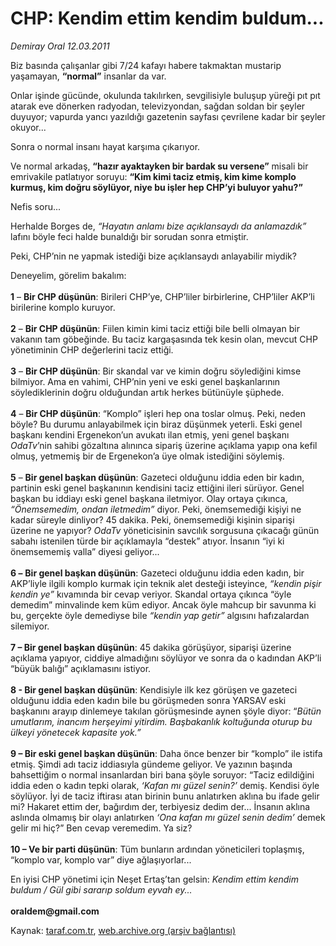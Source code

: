 # CHP: Kendim ettim kendim buldum... 

*Demiray Oral 12.03.2011*

<div class="yazi"><p>Biz basında çalışanlar gibi 7/24 kafayı habere takmaktan mustarip yaşamayan, <b>“normal”</b> insanlar da var.</p>
<p>Onlar işinde gücünde, okulunda takılırken, sevgilisiyle buluşup yüreği pıt pıt atarak eve dönerken radyodan, televizyondan, sağdan soldan bir şeyler duyuyor; vapurda yancı yazıldığı gazetenin sayfası çevrilene kadar bir şeyler okuyor...</p>
<p>Sonra o normal insanı hayat karşıma çıkarıyor. </p>
<p>Ve normal arkadaş, <b>“hazır ayaktayken bir bardak su versene”</b> misali bir emrivakile patlatıyor soruyu: <b>“Kim kimi taciz etmiş, kim kime komplo kurmuş, kim doğru söylüyor, niye bu işler hep CHP’yi buluyor yahu?”</b></p>
<p>Nefis soru...</p>
<p>Herhalde Borges de, <i>“Hayatın anlamı bize açıklansaydı da anlamazdık”</i> lafını böyle feci halde bunaldığı bir sorudan sonra etmiştir.</p>
<p>Peki, CHP’nin ne yapmak istediği bize açıklansaydı anlayabilir miydik?</p>
<p>Deneyelim, görelim bakalım:<br/><br/><strong>1</strong> – <b>Bir CHP düşünün</b>: Birileri CHP’ye, CHP’liler birbirlerine, CHP’liler AKP’li birilerine komplo kuruyor.<br/><br/><strong>2</strong> – <b>Bir CHP düşünün</b>: Fiilen kimin kimi taciz ettiği bile belli olmayan bir vakanın tam göbeğinde. Bu taciz kargaşasında tek kesin olan, mevcut CHP yönetiminin CHP değerlerini taciz ettiği.<br/><br/><strong>3</strong> – <b>Bir CHP düşünün</b>: Bir skandal var ve kimin doğru söylediğini kimse bilmiyor. Ama en vahimi, CHP’nin yeni ve eski genel başkanlarının söylediklerinin doğru olduğundan artık herkes bütünüyle şüphede. <br/><br/><strong>4</strong> – <b>Bir CHP düşünün</b>: “Komplo” işleri hep ona toslar olmuş. Peki, neden böyle? Bu durumu anlayabilmek için biraz düşünmek yeterli. Eski genel başkanı kendini Ergenekon’un avukatı ilan etmiş, yeni genel başkanı <i>OdaTv</i>’nin sahibi gözaltına alınınca sipariş üzerine açıklama yapıp ona kefil olmuş, yetmemiş bir de Ergenekon’a üye olmak istediğini söylemiş. <br/><br/><strong>5</strong> – <b>Bir genel başkan düşünün</b>: Gazeteci olduğunu iddia eden bir kadın, partinin eski genel başkanının kendisini taciz ettiğini ileri sürüyor. Genel başkan bu iddiayı eski genel başkana iletmiyor. Olay ortaya çıkınca, <i>“Önemsemedim, ondan iletmedim”</i> diyor. Peki, önemsemediği kişiyi ne kadar süreyle dinliyor? 45 dakika. Peki, önemsemediği kişinin siparişi üzerine ne yapıyor? <i>OdaTv</i> yöneticisinin savcılık sorgusuna çıkacağı günün sabahı istenilen türde bir açıklamayla “destek” atıyor. İnsanın “iyi ki önemsememiş valla” diyesi geliyor...<br/><br/><b>6 –</b> <b>Bir genel başkan düşünün</b>: Gazeteci olduğunu iddia eden kadın, bir AKP’liyle ilgili komplo kurmak için teknik alet desteği isteyince, <i>“kendin pişir kendin ye”</i> kıvamında bir cevap veriyor. Skandal ortaya çıkınca “öyle demedim” minvalinde kem küm ediyor. Ancak öyle mahcup bir savunma ki bu, gerçekte öyle demediyse bile <i>“kendin yap getir”</i> algısını hafızalardan silemiyor.<br/><br/><b>7 – Bir genel başkan düşünün</b>: 45 dakika görüşüyor, siparişi üzerine açıklama yapıyor, ciddiye almadığını söylüyor ve sonra da o kadından AKP’li “büyük balığı” açıklamasını istiyor.<br/><br/><b>8 - Bir genel başkan düşünün</b>: Kendisiyle ilk kez görüşen ve gazeteci olduğunu iddia eden kadın bile bu görüşmeden sonra YARSAV eski başkanını arayıp dinlemeye takılan görüşmesinde aynen şöyle diyor: “<i>Bütün umutlarım, inancım herşeyimi yitirdim. Başbakanlık koltuğunda oturup bu ülkeyi yönetecek kapasite yok.”<br/><br/></i><b>9 – Bir eski genel başkan düşünün</b>: Daha önce benzer bir “komplo” ile istifa etmiş. Şimdi adı taciz iddiasıyla gündeme geliyor. Ve yazının başında bahsettiğim o normal insanlardan biri bana şöyle soruyor: “Taciz edildiğini iddia eden o kadın tepki olarak, <i>‘Kafan mı güzel senin?’</i> demiş. Kendisi öyle söylüyor. İyi de taciz iftirası atan birinin bunu anlatırken aklına bu ifade gelir mi? Hakaret ettim der, bağırdım der, terbiyesiz dedim der... İnsanın aklına aslında olmamış bir olayı anlatırken <i>‘Ona kafan mı güzel senin dedim’</i> demek gelir mi hiç?” Ben cevap veremedim. Ya siz?<br/><br/><b>10 – Ve bir parti düşünün</b>: Tüm bunların ardından yöneticileri toplaşmış, “komplo var, komplo var” diye ağlaşıyorlar...</p>
<p>En iyisi CHP yönetimi için Neşet Ertaş’tan gelsin: <i>Kendim ettim kendim buldum / Gül gibi sararıp soldum eyvah ey...<br/><br/></i><b>oraldem@gmail.com</b></p>
</div>

Kaynak: [taraf.com.tr](http://www.taraf.com.tr/demiray-oral/makale-chp-kendim-ettim-kendim-buldum.htm), [web.archive.org (arşiv bağlantısı)](http://web.archive.org/web/20131103004321/http://www.taraf.com.tr/demiray-oral/makale-chp-kendim-ettim-kendim-buldum.htm)
